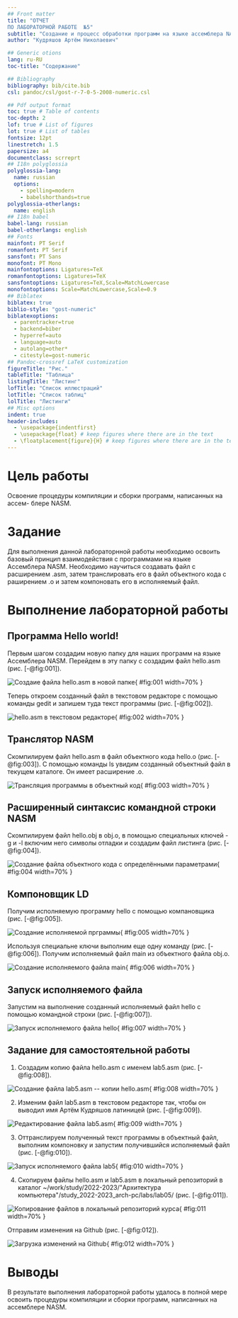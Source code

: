 ```yaml
---
## Front matter
title: "ОТЧЕТ
ПО ЛАБОРАТОРНОЙ РАБОТЕ  №5"
subtitle: "Создание и процесс обработки программ на языке ассемблера NASM"
author: "Кудряшов Артём Николаевич"

## Generic otions
lang: ru-RU
toc-title: "Содержание"

## Bibliography
bibliography: bib/cite.bib
csl: pandoc/csl/gost-r-7-0-5-2008-numeric.csl

## Pdf output format
toc: true # Table of contents
toc-depth: 2
lof: true # List of figures
lot: true # List of tables
fontsize: 12pt
linestretch: 1.5
papersize: a4
documentclass: scrreprt
## I18n polyglossia
polyglossia-lang:
  name: russian
  options:
	- spelling=modern
	- babelshorthands=true
polyglossia-otherlangs:
  name: english
## I18n babel
babel-lang: russian
babel-otherlangs: english
## Fonts
mainfont: PT Serif
romanfont: PT Serif
sansfont: PT Sans
monofont: PT Mono
mainfontoptions: Ligatures=TeX
romanfontoptions: Ligatures=TeX
sansfontoptions: Ligatures=TeX,Scale=MatchLowercase
monofontoptions: Scale=MatchLowercase,Scale=0.9
## Biblatex
biblatex: true
biblio-style: "gost-numeric"
biblatexoptions:
  - parentracker=true
  - backend=biber
  - hyperref=auto
  - language=auto
  - autolang=other*
  - citestyle=gost-numeric
## Pandoc-crossref LaTeX customization
figureTitle: "Рис."
tableTitle: "Таблица"
listingTitle: "Листинг"
lofTitle: "Список иллюстраций"
lotTitle: "Список таблиц"
lolTitle: "Листинги"
## Misc options
indent: true
header-includes:
  - \usepackage{indentfirst}
  - \usepackage{float} # keep figures where there are in the text
  - \floatplacement{figure}{H} # keep figures where there are in the text
---
```


# Цель работы

Освоение процедуры компиляции и сборки программ, написанных на ассем-
блере NASM.

# Задание

Для выполнения данной лабораторнной работы необходимо освоить базовый принцип взаимодействия с программами на языке Ассемблера NASM. Необходимо научиться создавать файл с расширением .asm, затем транслировать его в файл объектного кода с раширением .o и затем компоновать его в исполняемый файл.

# Выполнение лабораторной работы

## Программа Hello world!

Первым шагом создадим новую папку для наших программ на языке Ассемблера NASM. Перейдем в эту папку с создадим файл hello.asm (рис. [-@fig:001]).

![Создаие файла hello.asm в новой папке](image/1.png){ #fig:001 width=70% }

Теперь откроем созданный файл в текстовом редакторе с помощью команды gedit и запишем туда текст программы (рис. [-@fig:002]).

![hello.asm в текстовом редакторе](image/2.png){ #fig:002 width=70% }

## Транслятор NASM

Скомпилируем файл hello.asm в файл объектного кода hello.o (рис. [-@fig:003]). С помощью команды ls увидим созданный объектный файл в текущем каталоге. Он имеет расширение .o.

![Трансляция программы в объектный код](image/3.png){ #fig:003 width=70% }

## Расширенный синтаксис командной строки NASM

Скомпилируем файл hello.obj в obj.o, в помощью специальных ключей -g и -l включим  него символы отладки и создадим файл листинга (рис. [-@fig:004]).

![Создание файла объектного кода с определёнными параметрами](image/4.png){ #fig:004 width=70% }

## Компоновщик LD

Получим исполняемую программу hello с помощью компановщика (рис. [-@fig:005]).

![Создание исполняемой прграммы](image/5.png){ #fig:005 width=70% }

Используя специальне ключи выполним еще одну команду (рис. [-@fig:006]). Получим исполняемый файл main из объектного файла obj.o.

![Создание исполняемого файла main](image/6.png){ #fig:006 width=70% }

## Запуск исполняемого файла

Запустим на выполнение созданный исполняемый файл hello с помощью командной строки (рис. [-@fig:007]).

![Запуск исполняемого файла hello](image/7.png){ #fig:007 width=70% }

## Задание для самостоятельной работы

1. Создадим копию файла hello.asm с именем lab5.asm (рис. [-@fig:008]).

![Создание файла lab5.asm -- копии hello.asm](image/8.png){ #fig:008 width=70% }

2. Изменим файл lab5.asm в текстовом редакторе так, чтобы он выводил имя Артём Кудряшов латиницей (рис. [-@fig:009]).

![Редактирование файла lab5.asm](image/9.png){ #fig:009 width=70% }

3. Оттранслируем полученный текст программы в объектный файл, выполним компоновку и запустим получившийся исполняемый файл (рис. [-@fig:010]).

![Запуск исполняемого файла lab5](image/10.png){ #fig:010 width=70% }

4. Скопируем файлы hello.asm и lab5.asm в локальный репозиторий в каталог ~/work/study/2022-2023/"Архитектура компьютера"/study_2022-2023_arch-pc/labs/lab05/ (рис. [-@fig:011]).

![Копирование файлов в локальный репозиторий курса](image/11.png){ #fig:011 width=70% }

Отправим изменения на Github (рис. [-@fig:012]).

![Загрузка изменений на Github](image/12.png){ #fig:012 width=70% }

# Выводы

В результате выполнения лабораторной работы удалось в полной мере освоить процедуры компиляции и сборки программ, написанных на ассемблере NASM.